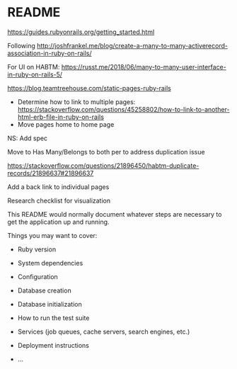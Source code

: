 # README

https://guides.rubyonrails.org/getting_started.html


Following http://joshfrankel.me/blog/create-a-many-to-many-activerecord-association-in-ruby-on-rails/

For UI on HABTM: https://russt.me/2018/06/many-to-many-user-interface-in-ruby-on-rails-5/

https://blog.teamtreehouse.com/static-pages-ruby-rails


- Determine how to link to multiple pages: https://stackoverflow.com/questions/45258802/how-to-link-to-another-html-erb-file-in-ruby-on-rails
- Move pages home to home page

NS:
Add spec

Move to Has Many/Belongs to both per to address duplication issue

https://stackoverflow.com/questions/21896450/habtm-duplicate-records/21896637#21896637

Add a back link to individual pages

Research checklist for visualization

This README would normally document whatever steps are necessary to get the
application up and running.

Things you may want to cover:

* Ruby version

* System dependencies

* Configuration

* Database creation

* Database initialization

* How to run the test suite

* Services (job queues, cache servers, search engines, etc.)

* Deployment instructions

* ...
